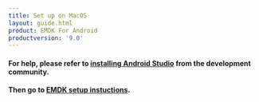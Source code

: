 ```yaml
---
title: Set up on MacOS
layout: guide.html
product: EMDK For Android
productversion: '9.0'
---
```


#### For help, please refer to [installing Android Studio](https://developer.android.com/studio/install) from the development community. 


#### Then go to [EMDK setup instuctions](../setup). 

<!-- 
##Removing previous EMDK installations
>Note: Before upgrading, previous versions of EMDK for Android should be removed.

**Removing SDK add-ons**
1. Navigate to the /Users/[user]/Library/Android/sdk/add-ons directory.
2. Remove addon-symbol_emdk-symbol-XX folders.

**Removing Wizard Core**
1. Navigate to /Users/Shared directory.
2. Remove EMDK for Android folder.

**Removing Wizard plug-in**
1. Launch Finder and go to Applications (on the left side panel)
2. Locate Android Studio.app right click and select Show Package Contents.
2. Locate the Contents\plugins directory.
4. Remove the com.symbol.emdk.wizard.intellijIdea folder.


##Installing EMDK

###Prerequisites

* Android Studio 2.x or newer with Android API 19, API 22 and API 23 platforms and Android SDK Build-tools 23.0.x or newer installed. 
* Latest EMDK add-ons (“\EMDK-A-(version_number)-MAC\SDK\ addon-symbol_emdk-symbol-19/ , 
etc.)
* Latest EMDK Wizard core components (“\EMDK-A-(version_number)-MAC\EMDK for Android”)
* Latest EMDK Wizard plug-in for Android Studio (“\EMDK-A-(version_number)-MAC\Android Studio\ com.symbol.emdk.wizard.intellijIdea”)
* Latest EMDK device runtime (on KitKat only: “\EMDK-A-(version_number)-MAC\Device Update\ EmdkOSUpdateApp_v(version_number).apk”)

>IMPORTANT: All Android Studio sessions must be closed before starting this step.
	
###Download the EMDK for Android MacOS installation files

1. Download the [EMDK for Android MacOS installation files](/emdk-for-android/download)
2. Extract the downloaded zip file and make note of the path to the extracted files. This path will be refered to as **EMDK_FILES** for the rest of this guide.

The extracted folder contains the following files:

* EMDK add-ons 
* EMDK Wizard core components
* EMDK Wizard plug-in for Android Studio
* EMDK device runtime (KitKat only)

>NOTE: Instructions for installing EmdkOSUpdate on Mac can be found in the [Device Setup](/emdk-for-android/9-0/guide/setupDevice) guide.

###EMDK SDK add-on Integration

Add EMDK APIs to the Android SDK
1. Navigate to the /Users/**username**/Library/Android/sdk/add-ons directory.

	![img](../../images/setup/mac/image6.png)

2. Copy all EMDK sdk addon folders from **EMDK\_FILES/SDK/** into the add-ons directory.
	* addon-symbol-emdk\*


3. Exit & Launch Android Studio
4. Go to Tools > Android > SDK Manager

Now the integrated EMDK add-ons should appear in the SDK Manager


###EMDK Wizard plug-in Integration

**Configuring Mac OS X with EMDK Wizard core components**

1. Locate the /Users/Shared folder.

2. Copy **EMDK\_FILES/EMDK for Android** folder into the /Users/Shared folder.


**Integrate the EMDK Wizard plug-in into Android Studio**

1. Launch Finder and go to the Applications folder.

2. Locate Android Studio.app, right click and select Show Package Contents.

	![img](../../images/setup/mac/image13.png)

3. Locate the Contents\plugins directory.

	![img](../../images/setup/mac/image14.png)

4. Copy com.symbol.emdk.wizard.intellijIdea\_x.x.xx folder from **EMDK\_FILES/Andoid Studio** into the plugins directory.

5. Exit & Launch Android Studio.

Now the “EMDK” menu should appear in the Android Studio menu bar:

![img](../../images/setup/mac/image16.png)

7.	Launch EMDK -> About to see installed EMDK Wizard components.

![img](../../images/setup/mac/emdk_about.png)


##Uninstalling EMDK for Android
To uninstall the EMDK for android perform the following steps:

>Note: It is recommended that you close all Android Studio IDE windows before proceeding with uninstallation. 

1. Remove the EMDK SDK add-on by deleting the emdk addon folders from `/Users/**username**/Library/Android/sdk/add-ons`
	- addon-symbol-emdk*
	
2.  Locate the /Users/Shared folder then delete the **EMDK for Android** folder.

	![img](../../images/setup/mac/image10.png)

3. Remove the EMDK for Andrdoid IDE plugin:

	1. Locate Android Studio.app in your Applications folder, right click and select Show Package Contents.

		![img](../../images/setup/mac/image13.png)

	2. Locate the Contents\plugins directory.

		![img](../../images/setup/mac/image14.png)

	3. Delete com.symbol.emdk.wizard.intellijIdea\_x.x.xx folder from the plugins directory.


##Configuring ADB on Mac OSX
The ADB connectivity on Mac OSX for Zebra Android devices will not be successful by default. Therefore the Vendor ID must be specified under third party USB Vendor ID list to get the device connected on Mac OSX.

>NOTE: The Google Mobile Service (GMS) devices (ex: TC 55 GMS) will be connected without any change to the USB Vendor ID list.

To add the Zebra Vendor ID to ADB:

1. Enter the following command using a terminal: `echo 0x05e0 >> ~/.android/adb_usb.ini`
2. Next, navigate to the ADB directory: `cd /Users/<user>/Library/Android/sdk/platform-tools/`
3. Stop the the adb service if it is running: `./adb kill-server`
3. Connect a Zebra Android device and enter the following command verify the list of attached devices:
	`./adb devices`


















 -->